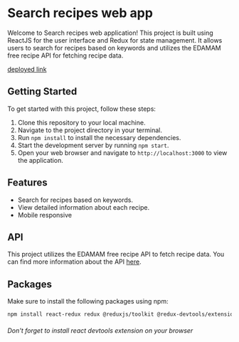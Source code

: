 # Search recipes web app

Welcome to Search recipes web application! This project is built using ReactJS for the user interface and Redux for state management. It allows users to search for recipes based on keywords and utilizes the EDAMAM free recipe API for fetching recipe data.

[deployed link](https://search-recipes.vercel.app/)


## Getting Started

To get started with this project, follow these steps:

1. Clone this repository to your local machine.
2. Navigate to the project directory in your terminal.
3. Run `npm install` to install the necessary dependencies.
4. Start the development server by running `npm start`.
5. Open your web browser and navigate to `http://localhost:3000` to view the application.

## Features

- Search for recipes based on keywords.
- View detailed information about each recipe.
- Mobile responsive

## API

This project utilizes the EDAMAM free recipe API to fetch recipe data. You can find more information about the API [here](https://developer.edamam.com/edamam-docs-recipe-api).

## Packages

Make sure to install the following packages using npm:

```bash
npm install react-redux redux @reduxjs/toolkit @redux-devtools/extension redux-thunk

```

###### _Don't forget to install react devtools extension on your browser_
